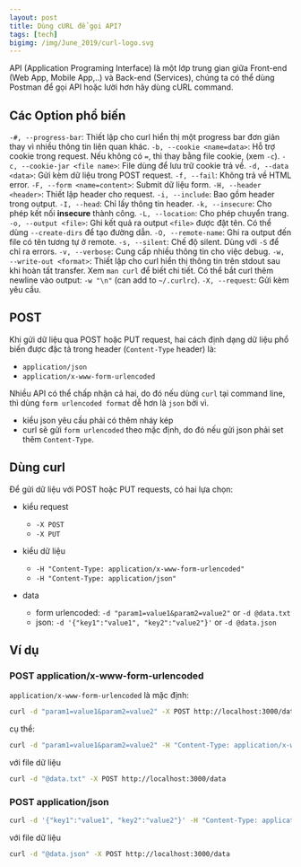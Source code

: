 ```yaml
---
layout: post
title: Dùng cURL để gọi API?
tags: [tech]
bigimg: /img/June_2019/curl-logo.svg
---
```


API (Application Programing Interface) là một lớp trung gian giữa Front-end (Web App, Mobile App,..) và Back-end (Services), chúng ta có thể dùng Postman để gọi API hoặc lười hơn hãy dùng cURL command.

## Các Option phổ biến

`-#, --progress-bar`: Thiết lập cho curl hiển thị một progress bar đơn giản thay vì nhiều thông tin liên quan khác.
`-b, --cookie <name=data>`: Hỗ trợ cookie trong request. Nếu không có `=`, thì thay bằng file cookie, (xem `-c`).
`-c, --cookie-jar <file name>`: File dùng để lưu trữ cookie trả về.
`-d, --data <data>`: Gửi kèm dữ liệu trong POST request.
`-f, --fail`: Không trả về  HTML error.
`-F, --form <name=content>`: Submit dữ liệu form.
`-H, --header <header>`: Thiết lập header cho request.
`-i, --include`: Bao gồm header trong output.
`-I, --head`: Chỉ lấy thông tin header.
`-k, --insecure`: Cho phép kết nối **insecure** thành công.
`-L, --location`: Cho phép chuyển trang.
`-o, --output <file>`: Ghi kết quả ra output `<file>` được đặt tên. Có thể dùng `--create-dirs` để tạo đường dẫn.
`-O, --remote-name`: Ghi ra output đến file có tên tương tự ở remote.
`-s, --silent`: Chế độ silent. Dùng với `-S` để chỉ ra errors.
`-v, --verbose`: Cung cấp nhiều thông tin cho việc debug.
`-w, --write-out <format>`: Thiết lập cho curl hiển thị thông tin trên stdout sau khi hoàn tất transfer. Xem `man curl` để biết chi tiết. Có thể bắt curl thêm newline vào output: `-w "\n"` (can add to `~/.curlrc`).
`-X, --request`: Gửi kèm yêu cầu.

## POST

Khi gửi dữ liệu qua POST hoặc PUT request, hai cách định dạng dữ liệu phổ biến được đặc tả trong header (`Content-Type` header) là:
  * `application/json`
  * `application/x-www-form-urlencoded`

Nhiều API có thể chấp nhận cả hai, do đó nếu dùng `curl` tại command line, thì dùng `form urlencoded format` dễ hơn là `json` bởi vì.
  * kiểu json yêu cầu phải có thêm nháy kép
  * curl sẽ gửi `form urlencoded` theo mặc định, do đó nếu gửi json phải set thêm `Content-Type`.


## Dùng curl

Để gửi dữ liệu với POST hoặc PUT requests, có hai lựa chọn:

* kiểu request
  * `-X POST`
  * `-X PUT`

* kiểu dữ liệu
  * `-H "Content-Type: application/x-www-form-urlencoded"`
  * `-H "Content-Type: application/json"`
 
* data
  * form urlencoded: `-d "param1=value1&param2=value2"` or `-d @data.txt`
  * json: `-d '{"key1":"value1", "key2":"value2"}'` or `-d @data.json`
  
## Ví dụ

### POST application/x-www-form-urlencoded

`application/x-www-form-urlencoded` là mặc định:

```sh
curl -d "param1=value1&param2=value2" -X POST http://localhost:3000/data
```

cụ thể:

```sh
curl -d "param1=value1&param2=value2" -H "Content-Type: application/x-www-form-urlencoded" -X POST http://localhost:3000/data
```

với file dữ liệu
 
```sh
curl -d "@data.txt" -X POST http://localhost:3000/data
```

### POST application/json

```sh
curl -d '{"key1":"value1", "key2":"value2"}' -H "Content-Type: application/json" -X POST http://localhost:3000/data
```

với file dữ liệu

```sh 
curl -d "@data.json" -X POST http://localhost:3000/data
```
